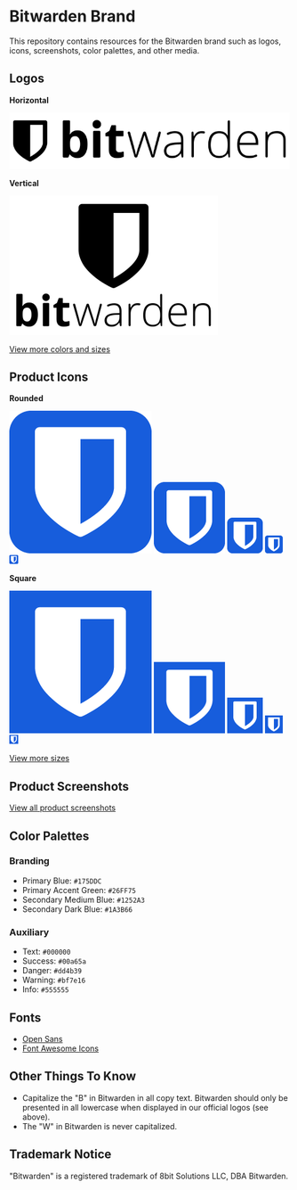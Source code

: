 # Bitwarden Brand

This repository contains resources for the Bitwarden brand such as logos, icons, screenshots, color palettes, and other media.

## Logos

**Horizontal**

![Bitwarden Logo Horizontal](/logos/logo-horizontal.png "Bitwarden Logo Horizontal")

**Vertical**

![Bitwarden Logo Vertical](/logos/logo-vertical.png "Bitwarden Logo Vertical")

[View more colors and sizes](/logos)

## Product Icons

**Rounded**

![Bitwarden Product Icon Rounded 256](/icons/256x256.png "Bitwarden Product Icon Rounded 256")
![Bitwarden Product Icon Rounded 128](/icons/128x128.png "Bitwarden Product Icon Rounded 128")
![Bitwarden Product Icon Rounded 64](/icons/64x64.png "Bitwarden Product Icon Rounded 64")
![Bitwarden Product Icon Rounded 32](/icons/32x32.png "Bitwarden Product Icon Rounded 32")
![Bitwarden Product Icon Rounded 16](/icons/16x16.png "Bitwarden Product Icon Rounded 16")

**Square**

![Bitwarden Product Icon Square 256](/icons/square-256x256.png "Bitwarden Product Icon Square 256")
![Bitwarden Product Icon Square 128](/icons/square-128x128.png "Bitwarden Product Icon Square 128")
![Bitwarden Product Icon Square 64](/icons/square-64x64.png "Bitwarden Product Icon Square 64")
![Bitwarden Product Icon Square 32](/icons/square-32x32.png "Bitwarden Product Icon Square 32")
![Bitwarden Product Icon Square 16](/icons/square-16x16.png "Bitwarden Product Icon Square 16")

[View more sizes](/icons)

## Product Screenshots

[View all product screenshots](/screenshots)

## Color Palettes

### Branding

- Primary Blue: `#175DDC`
- Primary Accent Green: `#26FF75`
- Secondary Medium Blue: `#1252A3`
- Secondary Dark Blue: `#1A3B66`

### Auxiliary

- Text: `#000000`
- Success: `#00a65a`
- Danger: `#dd4b39`
- Warning: `#bf7e16`
- Info: `#555555`

## Fonts

- [Open Sans](https://fonts.google.com/specimen/Open+Sans)
- [Font Awesome Icons](https://fontawesome.com/v4.7.0/)

## Other Things To Know

- Capitalize the "B" in Bitwarden in all copy text. Bitwarden should only be presented in all lowercase when displayed in our official logos (see above).
- The "W" in Bitwarden is never capitalized.

## Trademark Notice

"Bitwarden" is a registered trademark of 8bit Solutions LLC, DBA Bitwarden.
